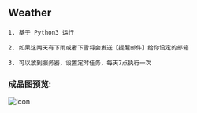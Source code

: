 ## Weather
````
1. 基于 Python3 运行

2. 如果这两天有下雨或者下雪将会发送【提醒邮件】给你设定的邮箱

3. 可以放到服务器，设置定时任务，每天7点执行一次
````

### 成品图预览:

![icon](https://github.com/oneyian/Weather/raw/master/index.png)


